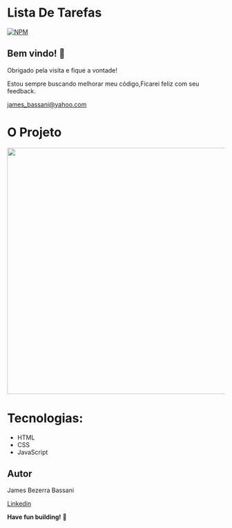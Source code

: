 # Lista De Tarefas

[![NPM](https://img.shields.io/npm/l/react)](https://github.com/Jheimys/Electronic_battery/blob/master/LICENCE)

## Bem vindo! 👋

Obrigado pela visita e fique a vontade!

Estou sempre buscando melhorar meu código,Ficarei feliz com seu feedback.

james_bassani@yahoo.com

# O Projeto
 
 
  
  <p align=center>
    <image width="570" heigth="570" src=''>
  </p>

  
  

# Tecnologias:

- HTML
- CSS
- JavaScript

## Autor

James Bezerra Bassani

[Linkedin](https://www.linkedin.com/in/jheimys/)

**Have fun building!** 🚀

